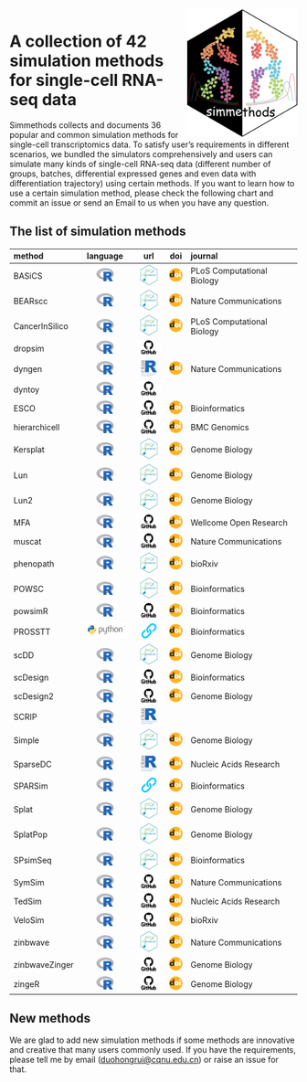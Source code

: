 
<img src="man/figures/simmethods_logo.png" align="right" width = "193px" height="223px"/>

# A collection of 42 simulation methods for single-cell RNA-seq data

Simmethods collects and documents 36 popular and common simulation
methods for single-cell transcriptomics data. To satisfy user’s
requirements in different scenarios, we bundled the simulators
comprehensively and users can simulate many kinds of single-cell RNA-seq
data (different number of groups, batches, differential expressed genes
and even data with differentiation trajectory) using certain methods. If
you want to learn how to use a certain simulation method, please check
the following chart and commit an issue or send an Email to us when you
have any question.

## The list of simulation methods

| method         |                              language                              |                                                                                 url                                                                                  |                                                               doi                                                                | journal                    |
|:---------------|:------------------------------------------------------------------:|:--------------------------------------------------------------------------------------------------------------------------------------------------------------------:|:--------------------------------------------------------------------------------------------------------------------------------:|:---------------------------|
| BASiCS         |   <img src='man/figures/R_logo.png' height='23px' width='30px'>    |       <a href='https://bioconductor.org/packages/release/bioc/html/BASiCS.html'><img src='man/figures/bioconductor_logo.png' height='36px' width = '30px'></a>       |   <a href='https://doi.org/10.1371/journal.pcbi.1004333'><img src='man/figures/doi_logo.png' height='24px' width = '24px'></a>   | PLoS Computational Biology |
| BEARscc        |   <img src='man/figures/R_logo.png' height='23px' width='30px'>    |    <a href='https://www.bioconductor.org/packages/release/bioc/html/BEARscc.html'><img src='man/figures/bioconductor_logo.png' height='36px' width = '30px'></a>     |    <a href='https://doi.org/10.1038/s41467-018-03608-y'><img src='man/figures/doi_logo.png' height='24px' width = '24px'></a>    | Nature Communications      |
| CancerInSilico |   <img src='man/figures/R_logo.png' height='23px' width='30px'>    | <a href='https://www.bioconductor.org/packages/release/bioc/html/CancerInSilico.html'><img src='man/figures/bioconductor_logo.png' height='36px' width = '30px'></a> |   <a href='https://doi.org/10.1371/journal.pcbi.1006935'><img src='man/figures/doi_logo.png' height='24px' width = '24px'></a>   | PLoS Computational Biology |
| dropsim        |   <img src='man/figures/R_logo.png' height='23px' width='30px'>    |                    <a href='https://github.com/marchinilab/dropsim'><img src='man/figures/github_logo.png' height='25.2px' width = '45.6px'></a>                     |                                                                                                                                  |                            |
| dyngen         |   <img src='man/figures/R_logo.png' height='23px' width='30px'>    |              <a href='https://cran.r-project.org/web/packages/dyngen/index.html'><img src='man/figures/CRAN_logo.png' height='30px' width = '30px'></a>              |    <a href='https://doi.org/10.1038/s41467-021-24152-2'><img src='man/figures/doi_logo.png' height='24px' width = '24px'></a>    | Nature Communications      |
| dyntoy         |   <img src='man/figures/R_logo.png' height='23px' width='30px'>    |                      <a href='https://github.com/dynverse/dyntoy'><img src='man/figures/github_logo.png' height='25.2px' width = '45.6px'></a>                       |                                                                                                                                  |                            |
| ESCO           |   <img src='man/figures/R_logo.png' height='23px' width='30px'>    |                        <a href='https://github.com/JINJINT/ESCO'><img src='man/figures/github_logo.png' height='25.2px' width = '45.6px'></a>                        |  <a href='https://doi.org/10.1093/bioinformatics/btab116'><img src='man/figures/doi_logo.png' height='24px' width = '24px'></a>  | Bioinformatics             |
| hierarchicell  |   <img src='man/figures/R_logo.png' height='23px' width='30px'>    |                    <a href='https://github.com/kdzimm/hierarchicell'><img src='man/figures/github_logo.png' height='25.2px' width = '45.6px'></a>                    |    <a href='https://doi.org/10.1186/s12864-021-07635-w'><img src='man/figures/doi_logo.png' height='24px' width = '24px'></a>    | BMC Genomics               |
| Kersplat       |   <img src='man/figures/R_logo.png' height='23px' width='30px'>    |      <a href='https://bioconductor.org/packages/release/bioc/html/splatter.html'><img src='man/figures/bioconductor_logo.png' height='36px' width = '30px'></a>      |    <a href='https://doi.org/10.1186/s13059-017-1305-0'><img src='man/figures/doi_logo.png' height='24px' width = '24px'></a>     | Genome Biology             |
| Lun            |   <img src='man/figures/R_logo.png' height='23px' width='30px'>    |      <a href='https://bioconductor.org/packages/release/bioc/html/splatter.html'><img src='man/figures/bioconductor_logo.png' height='36px' width = '30px'></a>      |    <a href='https://doi.org/10.1186/s13059-017-1305-0'><img src='man/figures/doi_logo.png' height='24px' width = '24px'></a>     | Genome Biology             |
| Lun2           |   <img src='man/figures/R_logo.png' height='23px' width='30px'>    |      <a href='https://bioconductor.org/packages/release/bioc/html/splatter.html'><img src='man/figures/bioconductor_logo.png' height='36px' width = '30px'></a>      |    <a href='https://doi.org/10.1186/s13059-017-1305-0'><img src='man/figures/doi_logo.png' height='24px' width = '24px'></a>     | Genome Biology             |
| MFA            |   <img src='man/figures/R_logo.png' height='23px' width='30px'>    |                    <a href='https://github.com/kieranrcampbell/mfa'><img src='man/figures/github_logo.png' height='25.2px' width = '45.6px'></a>                     | <a href='https://doi.org/10.12688/wellcomeopenres.11087.1'><img src='man/figures/doi_logo.png' height='24px' width = '24px'></a> | Wellcome Open Research     |
| muscat         |   <img src='man/figures/R_logo.png' height='23px' width='30px'>    |                      <a href='https://github.com/HelenaLC/muscat'><img src='man/figures/github_logo.png' height='25.2px' width = '45.6px'></a>                       |    <a href='https://doi.org/10.1038/s41467-020-19894-4'><img src='man/figures/doi_logo.png' height='24px' width = '24px'></a>    | Nature Communications      |
| phenopath      |   <img src='man/figures/R_logo.png' height='23px' width='30px'>    |     <a href='https://bioconductor.org/packages/release/bioc/html/phenopath.html'><img src='man/figures/bioconductor_logo.png' height='36px' width = '30px'></a>      |          <a href='https://doi.org/10.1101/159913'><img src='man/figures/doi_logo.png' height='24px' width = '24px'></a>          | bioRxiv                    |
| POWSC          |   <img src='man/figures/R_logo.png' height='23px' width='30px'>    |      <a href='http://www.bioconductor.org/packages/release/bioc/html/POWSC.html'><img src='man/figures/bioconductor_logo.png' height='36px' width = '30px'></a>      |  <a href='https://doi.org/10.1093/bioinformatics/btaa607'><img src='man/figures/doi_logo.png' height='24px' width = '24px'></a>  | Bioinformatics             |
| powsimR        |   <img src='man/figures/R_logo.png' height='23px' width='30px'>    |                       <a href='https://github.com/bvieth/powsimR'><img src='man/figures/github_logo.png' height='25.2px' width = '45.6px'></a>                       |  <a href='https://doi.org/10.1093/bioinformatics/btx435'><img src='man/figures/doi_logo.png' height='24px' width = '24px'></a>   | Bioinformatics             |
| PROSSTT        | <img src='man/figures/python_logo.png' height='28px' width='84px'> |                       <a href='http://wwwuser.gwdg.de/~compbiol/prosstt/doc/'><img src='man/figures/URL.png' height='30px' width = '30px'></a>                       |  <a href='https://doi.org/10.1093/bioinformatics/btz078'><img src='man/figures/doi_logo.png' height='24px' width = '24px'></a>   | Bioinformatics             |
| scDD           |   <img src='man/figures/R_logo.png' height='23px' width='30px'>    |      <a href='https://www.bioconductor.org/packages/release/bioc/html/scDD.html'><img src='man/figures/bioconductor_logo.png' height='36px' width = '30px'></a>      |    <a href='https://doi.org/10.1186/s13059-016-1077-y'><img src='man/figures/doi_logo.png' height='24px' width = '24px'></a>     | Genome Biology             |
| scDesign       |   <img src='man/figures/R_logo.png' height='23px' width='30px'>    |                    <a href='https://github.com/Vivianstats/scDesign'><img src='man/figures/github_logo.png' height='25.2px' width = '45.6px'></a>                    |  <a href='https://doi.org/10.1093/bioinformatics/btz321'><img src='man/figures/doi_logo.png' height='24px' width = '24px'></a>   | Bioinformatics             |
| scDesign2      |   <img src='man/figures/R_logo.png' height='23px' width='30px'>    |                     <a href='https://github.com/JSB-UCLA/scDesign2'><img src='man/figures/github_logo.png' height='25.2px' width = '45.6px'></a>                     |    <a href='https://doi.org/10.1186/s13059-021-02367-2'><img src='man/figures/doi_logo.png' height='24px' width = '24px'></a>    | Genome Biology             |
| SCRIP          |   <img src='man/figures/R_logo.png' height='23px' width='30px'>    |              <a href='https://cran.r-project.org/web/packages/SCRIP/index.html'><img src='man/figures/CRAN_logo.png' height='30px' width = '30px'></a>               |                                                                                                                                  |                            |
| Simple         |   <img src='man/figures/R_logo.png' height='23px' width='30px'>    |      <a href='https://bioconductor.org/packages/release/bioc/html/splatter.html'><img src='man/figures/bioconductor_logo.png' height='36px' width = '30px'></a>      |    <a href='https://doi.org/10.1186/s13059-017-1305-0'><img src='man/figures/doi_logo.png' height='24px' width = '24px'></a>     | Genome Biology             |
| SparseDC       |   <img src='man/figures/R_logo.png' height='23px' width='30px'>    |              <a href='https://cran.rstudio.com/web/packages/SparseDC/index.html'><img src='man/figures/CRAN_logo.png' height='30px' width = '30px'></a>              |       <a href='https://doi.org/10.1093/nar/gkx1113'><img src='man/figures/doi_logo.png' height='24px' width = '24px'></a>        | Nucleic Acids Research     |
| SPARSim        |   <img src='man/figures/R_logo.png' height='23px' width='30px'>    |                           <a href='https://gitlab.com/sysbiobig/sparsim'><img src='man/figures/URL.png' height='30px' width = '30px'></a>                            |  <a href='https://doi.org/10.1093/bioinformatics/btz752'><img src='man/figures/doi_logo.png' height='24px' width = '24px'></a>   | Bioinformatics             |
| Splat          |   <img src='man/figures/R_logo.png' height='23px' width='30px'>    |      <a href='https://bioconductor.org/packages/release/bioc/html/splatter.html'><img src='man/figures/bioconductor_logo.png' height='36px' width = '30px'></a>      |    <a href='https://doi.org/10.1186/s13059-017-1305-0'><img src='man/figures/doi_logo.png' height='24px' width = '24px'></a>     | Genome Biology             |
| SplatPop       |   <img src='man/figures/R_logo.png' height='23px' width='30px'>    |      <a href='https://bioconductor.org/packages/release/bioc/html/splatter.html'><img src='man/figures/bioconductor_logo.png' height='36px' width = '30px'></a>      |    <a href='https://doi.org/10.1186/s13059-021-02546-1'><img src='man/figures/doi_logo.png' height='24px' width = '24px'></a>    | Genome Biology             |
| SPsimSeq       |   <img src='man/figures/R_logo.png' height='23px' width='30px'>    |    <a href='https://www.bioconductor.org/packages/release/bioc/html/SPsimSeq.html'><img src='man/figures/bioconductor_logo.png' height='36px' width = '30px'></a>    |  <a href='https://doi.org/10.1093/bioinformatics/btaa105'><img src='man/figures/doi_logo.png' height='24px' width = '24px'></a>  | Bioinformatics             |
| SymSim         |   <img src='man/figures/R_logo.png' height='23px' width='30px'>    |                      <a href='https://github.com/YosefLab/SymSim'><img src='man/figures/github_logo.png' height='25.2px' width = '45.6px'></a>                       |    <a href='https://doi.org/10.1038/s41467-019-10500-w'><img src='man/figures/doi_logo.png' height='24px' width = '24px'></a>    | Nature Communications      |
| TedSim         |   <img src='man/figures/R_logo.png' height='23px' width='30px'>    |                      <a href='https://github.com/Galaxeee/TedSim'><img src='man/figures/github_logo.png' height='25.2px' width = '45.6px'></a>                       |       <a href='https://doi.org/10.1093/nar/gkac235'><img src='man/figures/doi_logo.png' height='24px' width = '24px'></a>        | Nucleic Acids Research     |
| VeloSim        |   <img src='man/figures/R_logo.png' height='23px' width='30px'>    |                      <a href='https://github.com/PeterZZQ/VeloSim'><img src='man/figures/github_logo.png' height='25.2px' width = '45.6px'></a>                      |    <a href='https://doi.org/10.1101/2021.01.11.426277'><img src='man/figures/doi_logo.png' height='24px' width = '24px'></a>     | bioRxiv                    |
| zinbwave       |   <img src='man/figures/R_logo.png' height='23px' width='30px'>    |    <a href='http://www.bioconductor.org/packages/release/bioc/html/zinbwave.html'><img src='man/figures/bioconductor_logo.png' height='36px' width = '30px'></a>     |    <a href='https://doi.org/10.1038/s41467-017-02554-5'><img src='man/figures/doi_logo.png' height='24px' width = '24px'></a>    | Nature Communications      |
| zinbwaveZinger |   <img src='man/figures/R_logo.png' height='23px' width='30px'>    |                  <a href='https://github.com/statOmics/zinbwaveZinger'><img src='man/figures/github_logo.png' height='25.2px' width = '45.6px'></a>                  |    <a href='https://doi.org/10.1186/s13059-018-1406-4'><img src='man/figures/doi_logo.png' height='24px' width = '24px'></a>     | Genome Biology             |
| zingeR         |   <img src='man/figures/R_logo.png' height='23px' width='30px'>    |                      <a href='https://github.com/statOmics/zingeR'><img src='man/figures/github_logo.png' height='25.2px' width = '45.6px'></a>                      |    <a href='https://doi.org/10.1186/s13059-018-1406-4'><img src='man/figures/doi_logo.png' height='24px' width = '24px'></a>     | Genome Biology             |

## New methods

We are glad to add new simulation methods if some methods are innovative
and creative that many users commonly used. If you have the
requirements, please tell me by email (<duohongrui@cqnu.edu.cn>) or
raise an issue for that.
